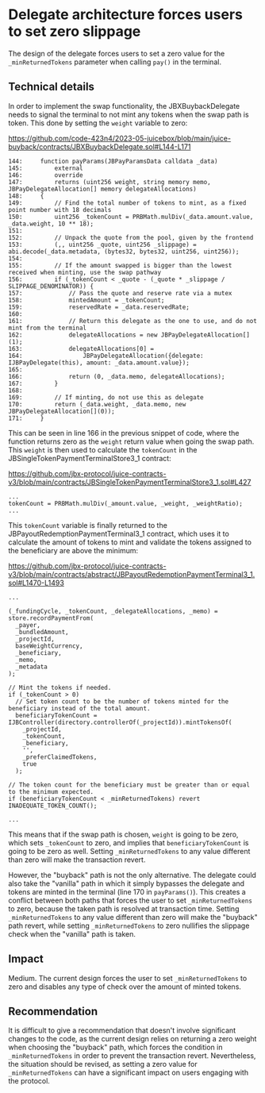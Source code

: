 # Delegate architecture forces users to set zero slippage

The design of the delegate forces users to set a zero value for the `_minReturnedTokens` parameter when calling `pay()` in the terminal.

## Technical details

In order to implement the swap functionality, the JBXBuybackDelegate needs to signal the terminal to not mint any tokens when the swap path is token. This done by setting the `weight` variable to zero:

https://github.com/code-423n4/2023-05-juicebox/blob/main/juice-buyback/contracts/JBXBuybackDelegate.sol#L144-L171

```solidity
144:     function payParams(JBPayParamsData calldata _data)
145:         external
146:         override
147:         returns (uint256 weight, string memory memo, JBPayDelegateAllocation[] memory delegateAllocations)
148:     {
149:         // Find the total number of tokens to mint, as a fixed point number with 18 decimals
150:         uint256 _tokenCount = PRBMath.mulDiv(_data.amount.value, _data.weight, 10 ** 18);
151: 
152:         // Unpack the quote from the pool, given by the frontend
153:         (,, uint256 _quote, uint256 _slippage) = abi.decode(_data.metadata, (bytes32, bytes32, uint256, uint256));
154: 
155:         // If the amount swapped is bigger than the lowest received when minting, use the swap pathway
156:         if (_tokenCount < _quote - (_quote * _slippage / SLIPPAGE_DENOMINATOR)) {
157:             // Pass the quote and reserve rate via a mutex
158:             mintedAmount = _tokenCount;
159:             reservedRate = _data.reservedRate;
160: 
161:             // Return this delegate as the one to use, and do not mint from the terminal
162:             delegateAllocations = new JBPayDelegateAllocation[](1);
163:             delegateAllocations[0] =
164:                 JBPayDelegateAllocation({delegate: IJBPayDelegate(this), amount: _data.amount.value});
165: 
166:             return (0, _data.memo, delegateAllocations);
167:         }
168: 
169:         // If minting, do not use this as delegate
170:         return (_data.weight, _data.memo, new JBPayDelegateAllocation[](0));
171:     }
```

This can be seen in line 166 in the previous snippet of code, where the function returns zero as the `weight` return value when going the swap path. This `weight` is then used to calculate the `tokenCount` in the JBSingleTokenPaymentTerminalStore3_1 contract:

https://github.com/jbx-protocol/juice-contracts-v3/blob/main/contracts/JBSingleTokenPaymentTerminalStore3_1.sol#L427

```solidity
...
tokenCount = PRBMath.mulDiv(_amount.value, _weight, _weightRatio);
...
```

This `tokenCount` variable is finally returned to the JBPayoutRedemptionPaymentTerminal3_1 contract, which uses it to calculate the amount of tokens to mint and validate the tokens assigned to the beneficiary are above the minimum:

https://github.com/jbx-protocol/juice-contracts-v3/blob/main/contracts/abstract/JBPayoutRedemptionPaymentTerminal3_1.sol#L1470-L1493

```solidity
...

(_fundingCycle, _tokenCount, _delegateAllocations, _memo) = store.recordPaymentFrom(
  _payer,
  _bundledAmount,
  _projectId,
  baseWeightCurrency,
  _beneficiary,
  _memo,
  _metadata
);

// Mint the tokens if needed.
if (_tokenCount > 0)
  // Set token count to be the number of tokens minted for the beneficiary instead of the total amount.
  beneficiaryTokenCount = IJBController(directory.controllerOf(_projectId)).mintTokensOf(
    _projectId,
    _tokenCount,
    _beneficiary,
    '',
    _preferClaimedTokens,
    true
  );

// The token count for the beneficiary must be greater than or equal to the minimum expected.
if (beneficiaryTokenCount < _minReturnedTokens) revert INADEQUATE_TOKEN_COUNT();

...
```

This means that if the swap path is chosen, `weight` is going to be zero, which sets `_tokenCount` to zero, and implies that `beneficiaryTokenCount` is going to be zero as well. Setting `_minReturnedTokens` to any value different than zero will make the transaction revert.

However, the "buyback" path is not the only alternative. The delegate could also take the "vanilla" path in which it simply bypasses the delegate and tokens are minted in the terminal (line 170 in `payParams()`). This creates a conflict between both paths that forces the user to set `_minReturnedTokens` to zero, because the taken path is resolved at transaction time. Setting `_minReturnedTokens` to any value different than zero will make the "buyback" path revert, while setting `_minReturnedTokens` to zero nullifies the slippage check when the "vanilla" path is taken.

## Impact

Medium. The current design forces the user to set `_minReturnedTokens` to zero and disables any type of check over the amount of minted tokens.

## Recommendation

It is difficult to give a recommendation that doesn't involve significant changes to the code, as the current design relies on returning a zero weight when choosing the "buyback" path, which forces the condition in `_minReturnedTokens` in order to prevent the transaction revert. Nevertheless, the situation should be revised, as setting a zero value for `_minReturnedTokens` can have a significant impact on users engaging with the protocol.
